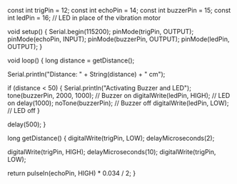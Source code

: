 const int trigPin = 12;
const int echoPin = 14;
const int buzzerPin = 15;
const int ledPin = 16;  // LED in place of the vibration motor

void setup() {
  Serial.begin(115200);
  pinMode(trigPin, OUTPUT);
  pinMode(echoPin, INPUT);
  pinMode(buzzerPin, OUTPUT);
  pinMode(ledPin, OUTPUT);
}

void loop() {
  long distance = getDistance();

  Serial.println("Distance: " + String(distance) + " cm");

  if (distance < 50) {
    Serial.println("Activating Buzzer and LED");
    tone(buzzerPin, 2000, 1000);  // Buzzer on
    digitalWrite(ledPin, HIGH);  // LED on
    delay(1000);
    noTone(buzzerPin);  // Buzzer off
    digitalWrite(ledPin, LOW);  // LED off
  }

  delay(500);
}

long getDistance() {
  digitalWrite(trigPin, LOW);
  delayMicroseconds(2);
  
  digitalWrite(trigPin, HIGH);
  delayMicroseconds(10);
  digitalWrite(trigPin, LOW);

  return pulseIn(echoPin, HIGH) * 0.034 / 2;
}
